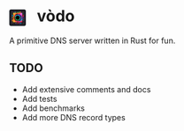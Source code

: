 # <img src="./docs/vodo.png" style="width:30px;padding-right:20px;margin-bottom:-8px;">vòdo

A primitive DNS server written in Rust for fun.

## TODO

- Add extensive comments and docs
- Add tests
- Add benchmarks
- Add more DNS record types

